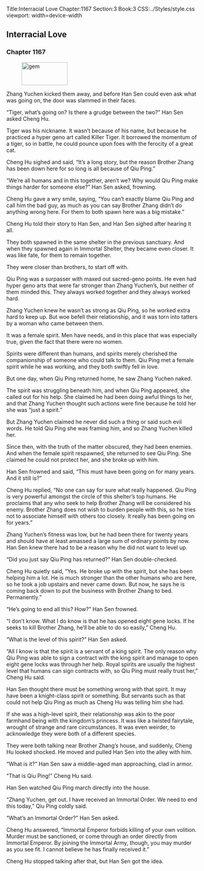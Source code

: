 Title:Interracial Love 
Chapter:1167 
Section:3 
Book:3 
CSS:../Styles/style.css 
viewport: width=device-width
  
## Interracial Love
### Chapter 1167
  
<figure>
	<img src="../Images/gem.gif" alt="gem" id="gem" width="120" height="60" />
</figure>
  

  
Zhang Yuchen kicked them away, and before Han Sen could even ask what was going on, the door was slammed in their faces.

“Tiger, what’s going on? Is there a grudge between the two?” Han Sen asked Cheng Hu.

Tiger was his nickname. It wasn’t because of his name, but because he practiced a hyper geno art called Killer Tiger. It borrowed the momentum of a tiger, so in battle, he could pounce upon foes with the ferocity of a great cat.

Cheng Hu sighed and said, “It’s a long story, but the reason Brother Zhang has been down here for so long is all because of Qiu Ping.”

“We’re all humans and in this together, aren’t we? Why would Qiu Ping make things harder for someone else?” Han Sen asked, frowning.

Cheng Hu gave a wry smile, saying, “You can’t exactly blame Qiu Ping and call him the bad guy, as much as you can say Brother Zhang didn’t do anything wrong here. For them to both spawn here was a big mistake.”

Cheng Hu told their story to Han Sen, and Han Sen sighed after hearing it all.

They both spawned in the same shelter in the previous sanctuary. And when they spawned again in Immortal Shelter, they became even closer. It was like fate, for them to remain together.

They were closer than brothers, to start off with.

Qiu Ping was a surpasser with maxed out sacred-geno points. He even had hyper geno arts that were far stronger than Zhang Yuchen’s, but neither of them minded this. They always worked together and they always worked hard.

Zhang Yuchen knew he wasn’t as strong as Qiu Ping, so he worked extra hard to keep up. But woe befell their relationship, and it was torn into tatters by a woman who came between them.

It was a female spirit. Men have needs, and in this place that was especially true, given the fact that there were no women.

Spirits were different than humans, and spirits merely cherished the companionship of someone who could talk to them. Qiu Ping met a female spirit while he was working, and they both swiftly fell in love.

But one day, when Qiu Ping returned home, he saw Zhang Yuchen naked.

The spirit was struggling beneath him, and when Qiu Ping appeared, she called out for his help. She claimed he had been doing awful things to her, and that Zhang Yuchen thought such actions were fine because he told her she was “just a spirit.”

But Zhang Yuchen claimed he never did such a thing or said such evil words. He told Qiu Ping she was framing him, and so Zhang Yuchen killed her.

Since then, with the truth of the matter obscured, they had been enemies. And when the female spirit respawned, she returned to see Qiu Ping. She claimed he could not protect her, and she broke up with him.

Han Sen frowned and said, “This must have been going on for many years. And it still is?”

Cheng Hu replied, “No one can say for sure what really happened. Qiu Ping is very powerful amongst the circle of this shelter’s top humans. He proclaims that any who seek to help Brother Zhang will be considered his enemy. Brother Zhang does not wish to burden people with this, so he tries not to associate himself with others too closely. It really has been going on for years.”

Zhang Yuchen’s fitness was low, but he had been there for twenty years and should have at least amassed a large sum of ordinary points by now. Han Sen knew there had to be a reason why he did not want to level up.

“Did you just say Qiu Ping has returned?” Han Sen double-checked.

Cheng Hu quietly said, “Yes. He broke up with the spirit, but she has been helping him a lot. He is much stronger than the other humans who are here, so he took a job upstairs and never came down. But now, he says he is coming back down to put the business with Brother Zhang to bed. Permanently.”

“He’s going to end all this? How?” Han Sen frowned.

“I don’t know. What I do know is that he has opened eight gene locks. If he seeks to kill Brother Zhang, he’ll be able to do so easily,” Cheng Hu.

“What is the level of this spirit?” Han Sen asked.

“All I know is that the spirit is a servant of a king spirit. The only reason why Qiu Ping was able to sign a contract with the king spirit and manage to open eight gene locks was through her help. Royal spirits are usually the highest level that humans can sign contracts with, so Qiu Ping must really trust her,” Cheng Hu said.

Han Sen thought there must be something wrong with that spirit. It may have been a knight-class spirit or something. But servants such as that could not help Qiu Ping as much as Cheng Hu was telling him she had.

If she was a high-level spirit, their relationship was akin to the poor farmhand being with the kingdom’s princess. It was like a twisted fairytale, wrought of strange and rare circumstances. It was even weirder, to acknowledge they were both of a different species.

They were both talking near Brother Zhang’s house, and suddenly, Cheng Hu looked shocked. He moved and pulled Han Sen into the alley with him.

“What is it?” Han Sen saw a middle-aged man approaching, clad in armor.

“That is Qiu Ping!” Cheng Hu said.

Han Sen watched Qiu Ping march directly into the house.

“Zhang Yuchen, get out. I have received an Immortal Order. We need to end this today,” Qiu Ping coldly said.

“What’s an Immortal Order?” Han Sen asked.

Cheng Hu answered, “Immortal Emperor forbids killing of your own volition. Murder must be sanctioned, or come through an order directly from Immortal Emperor. By joining the Immortal Army, though, you may murder as you see fit. I cannot believe he has finally received it.”

Cheng Hu stopped talking after that, but Han Sen got the idea.